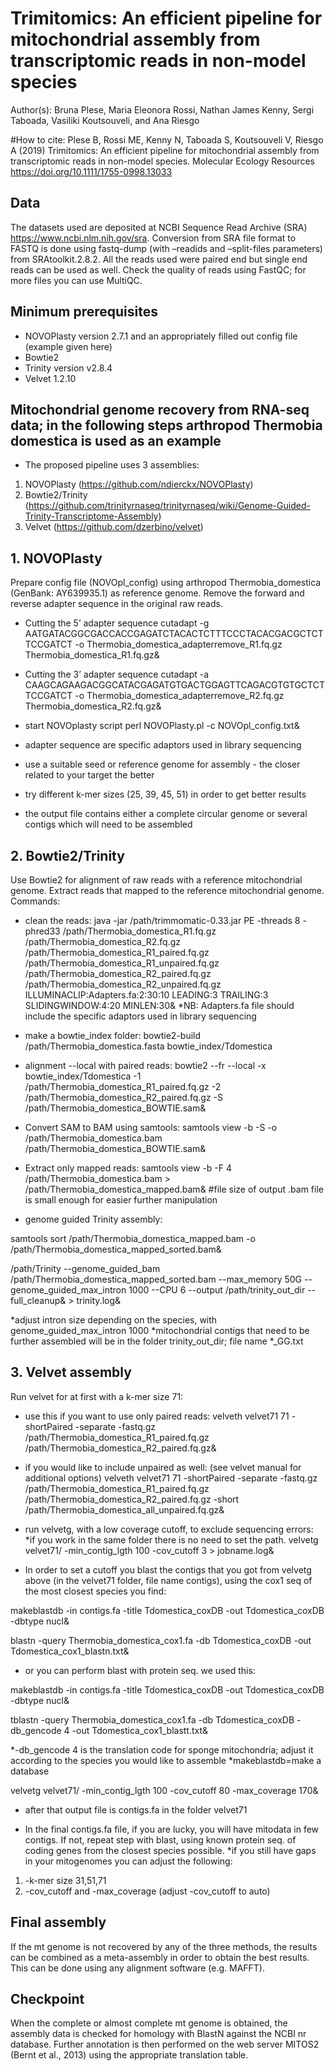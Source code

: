 # Trimitomics: An efficient pipeline for mitochondrial assembly from transcriptomic reads in non-model species
Author(s): Bruna Plese, Maria Eleonora Rossi, Nathan James Kenny, Sergi Taboada, Vasiliki Koutsouveli, and Ana Riesgo 

#How to cite: Plese B, Rossi ME, Kenny N, Taboada S, Koutsouveli V, Riesgo A (2019) Trimitomics: An efficient pipeline for mitochondrial assembly from transcriptomic reads in non-model species. Molecular Ecology Resources https://doi.org/10.1111/1755-0998.13033

## Data

The datasets used are deposited at NCBI Sequence Read Archive (SRA) https://www.ncbi.nlm.nih.gov/sra. Conversion from SRA file format to FASTQ is done using fastq-dump (with –readids and –split-files parameters) from SRAtoolkit.2.8.2. All the reads used were paired end but single end reads can be used as well. Check the quality of reads using FastQC; for more files you can use MultiQC.

## Minimum prerequisites

* NOVOPlasty version 2.7.1 and an appropriately filled out config file (example given here)
* Bowtie2 
* Trinity version v2.8.4
* Velvet 1.2.10

## Mitochondrial genome recovery from RNA-seq data; in the following steps arthropod Thermobia domestica is used as an example
* The proposed pipeline uses 3 assemblies:

1. NOVOPlasty (https://github.com/ndierckx/NOVOPlasty)
2. Bowtie2/Trinity (https://github.com/trinityrnaseq/trinityrnaseq/wiki/Genome-Guided-Trinity-Transcriptome-Assembly)
3. Velvet (https://github.com/dzerbino/velvet)

## 1. NOVOPlasty 

Prepare config file (NOVOpl_config) using arthropod Thermobia_domestica (GenBank: AY639935.1) as reference genome. Remove the forward and reverse adapter sequence in the original raw reads.

* Cutting the 5’ adapter sequence
cutadapt -g AATGATACGGCGACCACCGAGATCTACACTCTTTCCCTACACGACGCTCTTCCGATCT -o Thermobia_domestica_adapterremove_R1.fq.gz Thermobia_domestica_R1.fq.gz& 

* Cutting the 3’ adapter sequence
cutadapt -a CAAGCAGAAGACGGCATACGAGATGTGACTGGAGTTCAGACGTGTGCTCTTCCGATCT -o Thermobia_domestica_adapterremove_R2.fq.gz Thermobia_domestica_R2.fq.gz&  

* start NOVOplasty script
perl NOVOPlasty.pl -c NOVOpl_config.txt&

* adapter sequence are specific adaptors used in library sequencing
* use a suitable seed or reference genome for assembly - the closer related to your target the better
* try different k-mer sizes (25, 39, 45, 51) in order to get better results
* the output file contains either a complete circular genome or several contigs which will need to be assembled

## 2. Bowtie2/Trinity

Use Bowtie2 for alignment of raw reads with a reference mitochondrial genome. Extract reads that mapped to the reference mitochondrial genome. Commands:

* clean the reads:
java -jar /path/trimmomatic-0.33.jar PE -threads 8 -phred33 /path/Thermobia_domestica_R1.fq.gz /path/Thermobia_domestica_R2.fq.gz /path/Thermobia_domestica_R1_paired.fq.gz /path/Thermobia_domestica_R1_unpaired.fq.gz /path/Thermobia_domestica_R2_paired.fq.gz /path/Thermobia_domestica_R2_unpaired.fq.gz ILLUMINACLIP:Adapters.fa:2:30:10 LEADING:3 TRAILING:3 SLIDINGWINDOW:4:20 MINLEN:30&
*NB: Adapters.fa file should include the specific adaptors used in library sequencing

* make a bowtie_index folder:
bowtie2-build /path/Thermobia_domestica.fasta bowtie_index/Tdomestica

* alignment --local with paired reads:
bowtie2 --fr --local -x bowtie_index/Tdomestica -1 /path/Thermobia_domestica_R1_paired.fq.gz -2 /path/Thermobia_domestica_R2_paired.fq.gz -S /path/Thermobia_domestica_BOWTIE.sam&

* Convert SAM to BAM using samtools: 
samtools view -b -S -o /path/Thermobia_domestica.bam /path/Thermobia_domestica_BOWTIE.sam&

* Extract only mapped reads: 
samtools view -b -F 4 /path/Thermobia_domestica.bam > /path/Thermobia_domestica_mapped.bam& #file size of output .bam file is small enough for easier further manipulation

* genome guided Trinity assembly:

samtools sort /path/Thermobia_domestica_mapped.bam -o /path/Thermobia_domestica_mapped_sorted.bam&

/path/Trinity --genome_guided_bam /path/Thermobia_domestica_mapped_sorted.bam --max_memory 50G --genome_guided_max_intron 1000 --CPU 6 --output /path/trinity_out_dir --full_cleanup& > trinity.log&

*adjust intron size depending on the species, with genome_guided_max_intron 1000
*mitochondrial contigs that need to be further assembled will be in the folder trinity_out_dir; file name *_GG.txt


## 3. Velvet assembly

Run velvet for at first with a k-mer size 71: 

* use this if you want to use only paired reads:
velveth velvet71 71 -shortPaired -separate -fastq.gz /path/Thermobia_domestica_R1_paired.fq.gz /path/Thermobia_domestica_R2_paired.fq.gz&

* if you would like to include unpaired as well: (see velvet manual for additional options)
velveth velvet71 71 -shortPaired -separate -fastq.gz /path/Thermobia_domestica_R1_paired.fq.gz /path/Thermobia_domestica_R2_paired.fq.gz -short /path/Thermobia_domestica_all_unpaired.fq.gz&

* run velvetg, with a low coverage cutoff, to exclude sequencing errors:
*if you work in the same folder there is no need to set the path. 
velvetg velvet71/ -min_contig_lgth 100 -cov_cutoff 3 > jobname.log&

* In order to set a cutoff you blast the contigs that you got from velvetg above (in the velvet71 folder, file name contigs), using the cox1 seq of the most closest species you find:

makeblastdb -in contigs.fa -title Tdomestica_coxDB -out Tdomestica_coxDB -dbtype nucl& 

blastn -query Thermobia_domestica_cox1.fa -db Tdomestica_coxDB -out Tdomestica_cox1_blastn.txt&

* or you can perform blast with protein seq. we used this:

makeblastdb -in contigs.fa -title Tdomestica_coxDB -out Tdomestica_coxDB -dbtype nucl&

tblastn -query Thermobia_domestica_cox1.fa -db Tdomestica_coxDB -db_gencode 4 -out Tdomestica_cox1_blastt.txt&

*-db_gencode 4 is the translation code for sponge mitochondria; adjust it according to the species you would like to assemble
*makeblastdb=make a database 

velvetg velvet71/ -min_contig_lgth 100 -cov_cutoff 80 -max_coverage 170&

* after that output file is contigs.fa in the folder velvet71

* In the final contigs.fa file, if you are lucky, you will have mitodata in few contigs. If not, repeat step with blast, using known protein seq. of coding genes from the closest species possible. 
*if you still have gaps in your mitogenomes you can adjust the following:
1. -k-mer size 31,51,71
2. -cov_cutoff and -max_coverage (adjust -cov_cutoff to auto)


## Final assembly
If the mt genome is not recovered by any of the three methods, the results can be combined as a meta-assembly in order to obtain the best results. This can be done using any alignment software (e.g. MAFFT). 

## Checkpoint
When the complete or almost complete mt genome is obtained, the assembly data is checked for homology with BlastN against the NCBI nr database. Further annotation is then performed on the web server MITOS2 (Bernt et al., 2013) using the appropriate translation table.
